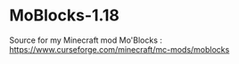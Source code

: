 # MoBlocks-1.18
 Source for my Minecraft mod Mo'Blocks : https://www.curseforge.com/minecraft/mc-mods/moblocks
